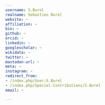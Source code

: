 ```yaml
---
username: S.Burel
realname: Sebastien Burel
website: ~
affiliation: ~
bio: ~
github: ~
orcid: ~
linkedin: ~
googlescholar: ~
wikidata: ~
twitter: ~
mastodon-url: ~
meta: ~
instagram: ~
redirect_from:
- /index.php/User:S.Burel
- /index.php/Special:Contributions/S.Burel
email: ~

---
```

